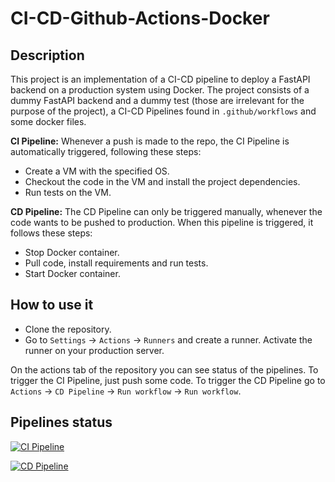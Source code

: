 # CI-CD-Github-Actions-Docker

## Description

This project is an implementation of a CI-CD pipeline to deploy a FastAPI backend on a production system using Docker. The project consists of a dummy FastAPI backend and a dummy test (those are irrelevant for the purpose of the project), a CI-CD Pipelines found in `.github/workflows` and some docker files.

**CI Pipeline:** Whenever a push is made to the repo, the CI Pipeline is automatically triggered, following these steps:

* Create a VM with the specified OS.
* Checkout the code in the VM and install the project dependencies.
* Run tests on the VM.

**CD Pipeline:** The CD Pipeline can only be triggered manually, whenever the code wants to be pushed to production. When this pipeline is triggered, it follows these steps:

* Stop Docker container.
* Pull code, install requirements and run tests.
* Start Docker container.

## How to use it

* Clone the repository.
* Go to `Settings` -> `Actions` -> `Runners` and create a runner. Activate the runner on your production server.

On the actions tab of the repository you can see status of the pipelines. To trigger the CI Pipeline, just push some code. To trigger the CD Pipeline go to `Actions` -> `CD Pipeline` -> `Run workflow` -> `Run workflow`.

## Pipelines status

[![CI Pipeline](https://github.com/ygbuil/CI-CD-GitHub-Actions-Docker/actions/workflows/ci_pipeline.yml/badge.svg?branch=master)](https://github.com/ygbuil/CI-CD-GitHub-Actions-Docker/actions/workflows/ci_pipeline.yml)

[![CD Pipeline](https://github.com/ygbuil/CI-CD-GitHub-Actions/actions/workflows/cd_pipeline.yml/badge.svg?branch=master)](https://github.com/ygbuil/CI-CD-GitHub-Actions-Docker/actions/workflows/cd_pipeline.yml)